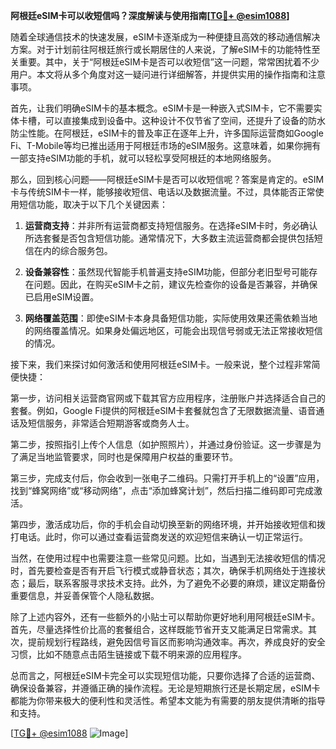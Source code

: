 **阿根廷eSIM卡可以收短信吗？深度解读与使用指南[[TG💪+ @esim1088](https://t.me/s/esim1088)]**

随着全球通信技术的快速发展，eSIM卡逐渐成为一种便捷且高效的移动通信解决方案。对于计划前往阿根廷旅行或长期居住的人来说，了解eSIM卡的功能特性至关重要。其中，关于“阿根廷eSIM卡是否可以收短信”这一问题，常常困扰着不少用户。本文将从多个角度对这一疑问进行详细解答，并提供实用的操作指南和注意事项。

首先，让我们明确eSIM卡的基本概念。eSIM卡是一种嵌入式SIM卡，它不需要实体卡槽，可以直接集成到设备中。这种设计不仅节省了空间，还提升了设备的防水防尘性能。在阿根廷，eSIM卡的普及率正在逐年上升，许多国际运营商如Google Fi、T-Mobile等均已推出适用于阿根廷市场的eSIM服务。这意味着，如果你拥有一部支持eSIM功能的手机，就可以轻松享受阿根廷的本地网络服务。

那么，回到核心问题——阿根廷eSIM卡是否可以收短信呢？答案是肯定的。eSIM卡与传统SIM卡一样，能够接收短信、电话以及数据流量。不过，具体能否正常使用短信功能，取决于以下几个关键因素：

1. **运营商支持**：并非所有运营商都支持短信服务。在选择eSIM卡时，务必确认所选套餐是否包含短信功能。通常情况下，大多数主流运营商都会提供包括短信在内的综合服务包。
   
2. **设备兼容性**：虽然现代智能手机普遍支持eSIM功能，但部分老旧型号可能存在问题。因此，在购买eSIM卡之前，建议先检查你的设备是否兼容，并确保已启用eSIM设置。

3. **网络覆盖范围**：即使eSIM卡本身具备短信功能，实际使用效果还需依赖当地的网络覆盖情况。如果身处偏远地区，可能会出现信号弱或无法正常接收短信的情况。

接下来，我们来探讨如何激活和使用阿根廷eSIM卡。一般来说，整个过程非常简便快捷：

第一步，访问相关运营商官网或下载其官方应用程序，注册账户并选择适合自己的套餐。例如，Google Fi提供的阿根廷eSIM卡套餐就包含了无限数据流量、语音通话及短信服务，非常适合短期游客或商务人士。

第二步，按照指引上传个人信息（如护照照片），并通过身份验证。这一步骤是为了满足当地监管要求，同时也是保障用户权益的重要环节。

第三步，完成支付后，你会收到一张电子二维码。只需打开手机上的“设置”应用，找到“蜂窝网络”或“移动网络”，点击“添加蜂窝计划”，然后扫描二维码即可完成激活。

第四步，激活成功后，你的手机会自动切换至新的网络环境，并开始接收短信和拨打电话。此时，你可以通过查看运营商发送的欢迎短信来确认一切正常运行。

当然，在使用过程中也需要注意一些常见问题。比如，当遇到无法接收短信的情况时，首先要检查是否有开启飞行模式或静音状态；其次，确保手机网络处于连接状态；最后，联系客服寻求技术支持。此外，为了避免不必要的麻烦，建议定期备份重要信息，并妥善保管个人隐私数据。

除了上述内容外，还有一些额外的小贴士可以帮助你更好地利用阿根廷eSIM卡。首先，尽量选择性价比高的套餐组合，这样既能节省开支又能满足日常需求。其次，提前规划行程路线，避免因信号盲区而影响沟通效率。再次，养成良好的安全习惯，比如不随意点击陌生链接或下载不明来源的应用程序。

总而言之，阿根廷eSIM卡完全可以实现短信功能，只要你选择了合适的运营商、确保设备兼容，并遵循正确的操作流程。无论是短期旅行还是长期定居，eSIM卡都能为你带来极大的便利性和灵活性。希望本文能为有需要的朋友提供清晰的指导和支持。

[[TG💪+ @esim1088](https://t.me/s/esim1088) ![Image](https://i.postimg.cc/4NQfJmqS/Snipaste-2025-05-13-00-14-12.png)]